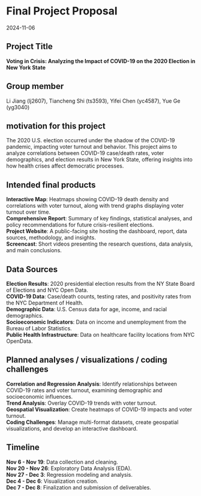 Final Project Proposal
================
2024-11-06

## Project Title

**Voting in Crisis: Analyzing the Impact of COVID-19 on the 2020
Election in New York State**

## Group member

Li Jiang (lj2607), Tiancheng Shi (ts3593), Yifei Chen (yc4587), Yue Ge
(yg3040)

## motivation for this project

The 2020 U.S. election occurred under the shadow of the COVID-19
pandemic, impacting voter turnout and behavior. This project aims to
analyze correlations between COVID-19 case/death rates, voter
demographics, and election results in New York State, offering insights
into how health crises affect democratic processes.

## Intended final products

**Interactive Map**: Heatmaps showing COVID-19 death density and
correlations with voter turnout, along with trend graphs displaying
voter turnout over time.  
**Comprehensive Report**: Summary of key findings, statistical analyses,
and policy recommendations for future crisis-resilient elections.  
**Project Website**: A public-facing site hosting the dashboard, report,
data sources, methodology, and insights.  
**Screencast**: Short videos presenting the research questions, data
analysis, and main conclusions.  

## Data Sources

**Election Results**: 2020 presidential election results from the NY
State Board of Elections and NYC Open Data.  
**COVID-19 Data**: Case/death counts, testing rates, and positivity
rates from the NYC Department of Health.  
**Demographic Data**: U.S. Census data for age, income, and racial
demographics.  
**Socioeconomic Indicators**: Data on income and unemployment from the
Bureau of Labor Statistics.  
**Public Health Infrastructure**: Data on healthcare facility locations
from NYC OpenData.  

## Planned analyses / visualizations / coding challenges

**Correlation and Regression Analysis**: Identify relationships between
COVID-19 rates and voter turnout, examining demographic and
socioeconomic influences.  
**Trend Analysis**: Overlay COVID-19 trends with voter turnout.  
**Geospatial Visualization**: Create heatmaps of COVID-19 impacts and
voter turnout.  
**Coding Challenges**: Manage multi-format datasets, create geospatial
visualizations, and develop an interactive dashboard.  

## Timeline

**Nov 6 - Nov 19**: Data collection and cleaning.  
**Nov 20 - Nov 26**: Exploratory Data Analysis (EDA).  
**Nov 27 - Dec 3**: Regression modeling and analysis.  
**Dec 4 - Dec 6**: Visualization creation.  
**Dec 7 - Dec 8**: Finalization and submission of deliverables.  
